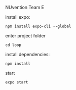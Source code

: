 NUvention Team E


install expo:
```
npm install expo-cli --global
```
enter project folder
```
cd loop 
```
install dependencies:
```
npm install
```
start
```
expo start
```
